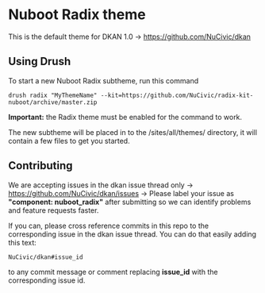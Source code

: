 # Nuboot Radix theme

This is the default theme for DKAN 1.0 -> https://github.com/NuCivic/dkan

## Using Drush
To start a new Nuboot Radix subtheme, run this command

```drush radix "MyThemeName" --kit=https://github.com/NuCivic/radix-kit-nuboot/archive/master.zip```

**Important:** the Radix theme must be enabled for the command to work.

The new subtheme will be placed in to the /sites/all/themes/ directory, it will contain a few  files to get you started. 


## Contributing

We are accepting issues in the dkan issue thread only -> https://github.com/NuCivic/dkan/issues -> Please label your issue as **"component: nuboot_radix"** after submitting so we can identify problems and feature requests faster.

If you can, please cross reference commits in this repo to the corresponding issue in the dkan issue thread. You can do that easily adding this text:

```
NuCivic/dkan#issue_id
``` 

to any commit message or comment replacing **issue_id** with the corresponding issue id.
